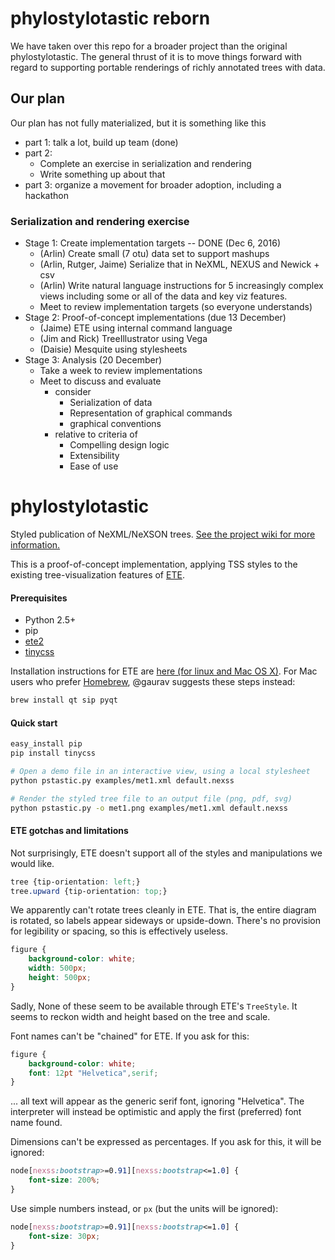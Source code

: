 phylostylotastic reborn
=======================

We have taken over this repo for a broader project than the original phylostylotastic.  The general thrust of it is to move things forward with regard to supporting portable renderings of richly annotated trees with data.  

## Our plan

Our plan has not fully materialized, but it is something like this
* part 1: talk a lot, build up team (done)
* part 2: 
   * Complete an exercise in serialization and rendering 
   * Write something up about that 
* part 3: organize a movement for broader adoption, including a hackathon 

### Serialization and rendering exercise 

* Stage 1: Create implementation targets -- DONE (Dec 6, 2016)
   * (Arlin) Create small (7 otu) data set to support mashups
   * (Arlin, Rutger, Jaime) Serialize that in NeXML, NEXUS and Newick + csv
   * (Arlin) Write natural language instructions for 5 increasingly complex views including some or all of the data and key viz features. 
   * Meet to review implementation targets (so everyone understands)
* Stage 2: Proof-of-concept implementations (due 13 December)
   * (Jaime) ETE using internal command language
   * (Jim and Rick) TreeIllustrator using Vega 
   * (Daisie) Mesquite using stylesheets
* Stage 3: Analysis (20 December)
   * Take a week to review implementations
   * Meet to discuss and evaluate
      * consider
         * Serialization of data
         * Representation of graphical commands
         * graphical conventions 
      * relative to criteria of 
         * Compelling design logic
         * Extensibility
         * Ease of use


phylostylotastic
================

Styled publication of NeXML/NeXSON trees. [See the project wiki for more information.](https://github.com/OpenTreeOfLife/phylostylotastic/wiki)

This is a proof-of-concept implementation, applying TSS styles to the
existing tree-visualization features of [ETE](https://pypi.python.org/pypi/ete2/).

#### Prerequisites
- Python 2.5+
- pip
- [ete2](https://pypi.python.org/pypi/ete2/) 
- [tinycss](http://pythonhosted.org/tinycss/)

Installation instructions for ETE are [here (for linux and Mac OS X)](https://pypi.python.org/pypi/ete2/#download-and-install). 
For Mac users who prefer [Homebrew](https://github.com/Homebrew/homebrew), @gaurav suggests these steps instead:
```bash
brew install qt sip pyqt
```

#### Quick start
```bash
easy_install pip
pip install tinycss

# Open a demo file in an interactive view, using a local stylesheet
python pstastic.py examples/met1.xml default.nexss

# Render the styled tree file to an output file (png, pdf, svg)
python pstastic.py -o met1.png examples/met1.xml default.nexss
```

#### ETE gotchas and limitations

Not surprisingly, ETE doesn't support all of the styles and manipulations we would like.

```css
tree {tip-orientation: left;}
tree.upward {tip-orientation: top;}
```
We apparently can't rotate trees cleanly in ETE. That is, the entire diagram is rotated, so labels appear sideways or upside-down. There's no provision for legibility or spacing, so this is effectively useless.

```css
figure {
    background-color: white;
    width: 500px;
    height: 500px;
}
```
Sadly, None of these seem to be available through ETE's `TreeStyle`. It seems to reckon width and height based on the tree and scale.

Font names can't be "chained" for ETE. If you ask for this:
```css
figure {
    background-color: white;
    font: 12pt "Helvetica",serif;
}
```
... all text will appear as the generic serif font, ignoring "Helvetica". The interpreter will instead be optimistic and apply the first (preferred) font name found.

Dimensions can't be expressed as percentages. If you ask for this, it will be ignored:
```css
node[nexss:bootstrap>=0.91][nexss:bootstrap<=1.0] {
    font-size: 200%;
}
```
Use simple numbers instead, or `px` (but the units will be ignored):
```css
node[nexss:bootstrap>=0.91][nexss:bootstrap<=1.0] {
    font-size: 30px;
}
```
